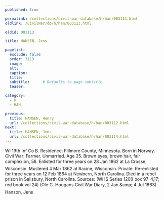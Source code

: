 ```yaml
---
published: true

permalink: /collections/civil-war-database/h/han/003113.html
oldlink: /CivilWar/db/h/han/003113.html

oldid: 003113

title: HANSEN, Jens

pagelist:
  exclude: false
  order: 3113
  image: 
  alt:
  caption:
  title:
  subtitle:      # Defaults to page subtitle
  teaser:

category: 
  - H 
  - HAN

previous:
  title: HANSEN, Henry
  url: /collections/civil-war-database/h/han/003112.html  
next:
  title: HANSEN, Jens
  url: /collections/civil-war-database/h/han/003114.html   
---
```

WI 19th Inf Co B. Residence: Fillmore County, Minnesota. Born in Norway. Civil War: Farmer. Unmarried. Age 35. Brown eyes, brown hair, fair complexion, 5&#146;8&#148;. Enlisted for three years on 28 Jan 1862 at La Crosse, Wisconsin. Mustered 4 Mar 1862 at Racine, Wisconsin. Private. Re-enlisted for three years on 12 Feb 1864 at Newbern, North Carolina. Died in a rebel prison in Salisbury, North Carolina. Sources: (WHS Series 1200 box 97-4,17; red book vol 24) (Ole G. Hougan&#146;s Civil War Diary, 2 Jan &amp;amp; 4 Jul 1863) &#147;Hanson, Jens&#148;